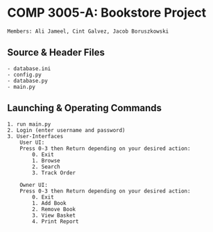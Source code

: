 # COMP 3005-A: Bookstore Project
```JS
Members: Ali Jameel, Cint Galvez, Jacob Boruszkowski
```

## Source & Header Files
```JS
- database.ini
- config.py
- database.py
- main.py
```

## Launching & Operating Commands
```JS
1. run main.py
2. Login (enter username and password)
3. User-Interfaces	
	User UI:
	Press 0-3 then Return depending on your desired action:
	    0. Exit
	    1. Browse
	    2. Search
	    3. Track Order
	
	Owner UI:
	Press 0-3 then Return depending on your desired action:
	    0. Exit
	    1. Add Book
	    2. Remove Book
	    3. View Basket
	    4. Print Report
```
